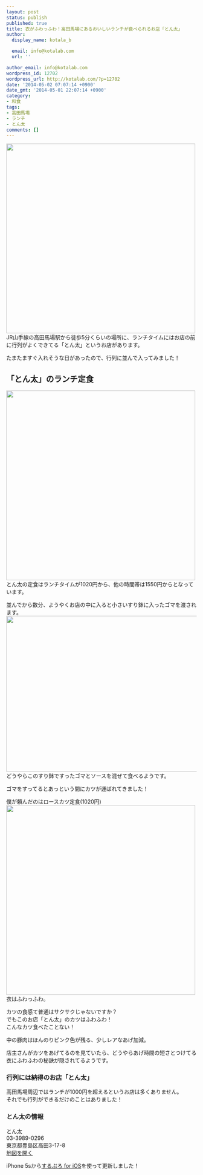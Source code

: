 ```yaml
---
layout: post
status: publish
published: true
title: 衣がふわっふわ！高田馬場にあるおいしいランチが食べられるお店「とん太」
author:
  display_name: kotala_b

  email: info@kotalab.com
  url: ''

author_email: info@kotalab.com
wordpress_id: 12702
wordpress_url: http://kotalab.com/?p=12702
date: '2014-05-02 07:07:14 +0900'
date_gmt: '2014-05-01 22:07:14 +0900'
category:
- 和食
tags:
- 高田馬場
- ランチ
- とん太
comments: []
---
```

<p><img alt="" src="http://kotalab.com/wp-content/uploads/slooProImg_20140502070709.jpg" width="500" height="500" class="slooProImg" /><br />
JR山手線の高田馬場駅から徒歩5分くらいの場所に、ランチタイムにはお店の前に行列がよくできてる「とん太」というお店があります。</p>
<p>たまたますぐ入れそうな日があったので、行列に並んで入ってみました！<br />
<!--more--></p>
<h2>「とん太」のランチ定食</h2>
<p><img alt="" src="http://kotalab.com/wp-content/uploads/slooProImg_20140502070712.jpg" width="500" height="500" class="slooProImg" /><br />
とん太の定食はランチタイムが1020円から、他の時間帯は1550円からとなっています。</p>
<p>並んでから数分、ようやくお店の中に入ると小さいすり鉢に入ったゴマを渡されます。<br />
<img alt="" src="http://kotalab.com/wp-content/uploads/slooProImg_20140502070707.jpg" width="548" height="411" class="slooProImg" /><br />
どうやらこのすり鉢ですったゴマとソースを混ぜて食べるようです。</p>
<p>ゴマをすってるとあっという間にカツが運ばれてきました！</p>
<p>僕が頼んだのはロースカツ定食(1020円)<br />
<img alt="" src="http://kotalab.com/wp-content/uploads/slooProImg_20140502070710.jpg" width="500" height="500" class="slooProImg" /><br />
衣はふわっふわ。</p>
<p>カツの食感て普通はサクサクじゃないですか？<br />
でもこのお店「とん太」のカツはふわふわ！<br />
こんなカツ食べたことない！</p>
<p>中の豚肉はほんのりピンク色が残る、少しレアなあげ加減。</p>
<p>店主さんがカツをあげてるのを見ていたら、どうやらあげ時間の短さとつけてる衣にふわふわの秘訣が隠されてるようです。</p>
<h3>行列には納得のお店「とん太」</h3>
<p>高田馬場周辺ではランチが1000円を超えるというお店は多くありません。<br />
それでも行列ができるだけのことはありました！</p>
<h3>とん太の情報</h3>
<p>とん太<br />
03-3989-0296<br />
東京都豊島区高田3-17-8<br />
<a href="http://goo.gl/maps/3sTv4" target="_blank">地図を開く</a></p>
<p>iPhone 5sから<a href="https://itunes.apple.com/jp/app/surupuro-for-ios-buroguedita/id436676299?mt=8&uo=4&at=10l4yU" rel="nofollow" target="_blank">するぷろ for iOS</a>を使って更新しました！</p>
